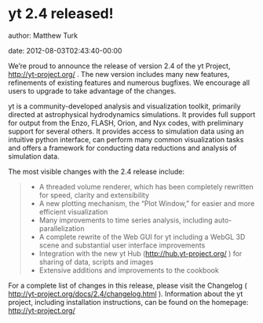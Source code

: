 # yt 2.4 released!

author: Matthew Turk

date: 2012-08-03T02:43:40-00:00

We’re proud to announce the release of version 2.4 of the yt Project,
<http://yt-project.org/> . The new version includes many new features,
refinements of existing features and numerous bugfixes. We encourage all
users to upgrade to take advantage of the changes.

yt is a community-developed analysis and visualization toolkit,
primarily directed at astrophysical hydrodynamics simulations. It
provides full support for output from the Enzo, FLASH, Orion, and Nyx
codes, with preliminary support for several others. It provides access
to simulation data using an intuitive python interface, can perform many
common visualization tasks and offers a framework for conducting data
reductions and analysis of simulation data.

The most visible changes with the 2.4 release include:

> -   A threaded volume renderer, which has been completely rewritten
>     for speed, clarity and extensibility
> -   A new plotting mechanism, the “Plot Window,” for easier and more
>     efficient visualization
> -   Many improvements to time series analysis, including
>     auto-parallelization
> -   A complete rewrite of the Web GUI for yt including a WebGL 3D
>     scene and substantial user interface improvements
> -   Integration with the new yt Hub (<http://hub.yt-project.org/> )
>     for sharing of data, scripts and images
> -   Extensive additions and improvements to the cookbook

For a complete list of changes in this release, please visit the
Changelog ( <http://yt-project.org/docs/2.4/changelog.html> ).
Information about the yt project, including installation instructions,
can be found on the homepage: <http://yt-project.org/>

